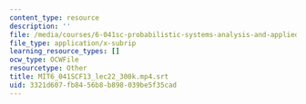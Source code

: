 ```yaml
---
content_type: resource
description: ''
file: /media/courses/6-041sc-probabilistic-systems-analysis-and-applied-probability-fall-2013/3321d607fb8456b8b898039be5f35cad_MIT6_041SCF13_lec22_300k.mp4.vtt
file_type: application/x-subrip
learning_resource_types: []
ocw_type: OCWFile
resourcetype: Other
title: MIT6_041SCF13_lec22_300k.mp4.srt
uid: 3321d607-fb84-56b8-b898-039be5f35cad
---
```

